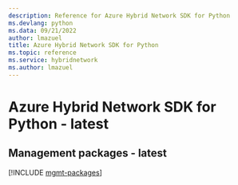 ```yaml
---
description: Reference for Azure Hybrid Network SDK for Python
ms.devlang: python
ms.data: 09/21/2022
author: lmazuel
title: Azure Hybrid Network SDK for Python
ms.topic: reference
ms.service: hybridnetwork
ms.author: lmazuel
---
```

# Azure Hybrid Network SDK for Python - latest

## Management packages - latest
[!INCLUDE [mgmt-packages](hybrid-network-mgmt-index.md)]